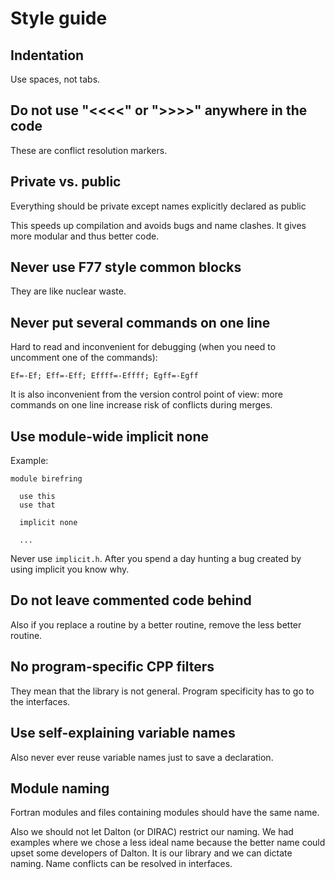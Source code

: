 

# Style guide


## Indentation

Use spaces, not tabs.


## Do not use "<<<<" or ">>>>" anywhere in the code

These are conflict resolution markers.


## Private vs. public

Everything should be private except names explicitly declared as public

This speeds up compilation and avoids bugs and name clashes. It gives more modular
and thus better code.


## Never use F77 style common blocks

They are like nuclear waste.


## Never put several commands on one line

Hard to read and inconvenient for debugging (when you need to uncomment one of the commands):

```
Ef=-Ef; Eff=-Eff; Effff=-Effff; Egff=-Egff
```

It is also inconvenient from the version control point of view: more commands
on one line increase risk of conflicts during merges.


## Use module-wide implicit none

Example:

```
module birefring

  use this
  use that

  implicit none

  ...
```

Never use `implicit.h`. After you spend a day hunting a bug created
by using implicit you know why.


## Do not leave commented code behind

Also if you replace a routine by a better routine, remove the less better routine.


## No program-specific CPP filters

They mean that the library is not general. Program specificity has to go to the
interfaces.


## Use self-explaining variable names

Also never ever reuse variable names just to save a declaration.


## Module naming

Fortran modules and files containing modules should have the same name.

Also we should not let Dalton (or DIRAC) restrict our naming. We had examples
where we chose a less ideal name because the better name could upset some
developers of Dalton.  It is our library and we can dictate naming. Name
conflicts can be resolved in interfaces.
